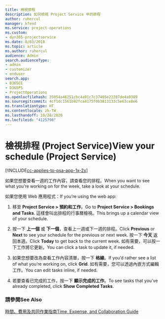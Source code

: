 ```yaml
---
title: 檢視排程
description: 如何檢視 Project Service 中的排程
author: ruhercul
manager: kfend
ms.service: project-operations
ms.custom:
- dyn365-projectservice
ms.date: 8/03/2018
ms.topic: article
ms.author: ruhercul
audience: Admin
search.audienceType:
- admin
- customizer
- enduser
search.app:
- D365CE
- D365PS
- ProjectOperations
ms.openlocfilehash: 35054a46251cbc4a91c7c37405e22287de4a9389
ms.sourcegitcommit: 4cf1dc1561b92fca4175f0b3813133c5e63ce8e6
ms.translationtype: HT
ms.contentlocale: zh-TW
ms.lasthandoff: 10/28/2020
ms.locfileid: "4125798"
---
```

# <a name="view-your-schedule-project-service"></a><span data-ttu-id="fcfd3-103">檢視排程 (Project Service)</span><span class="sxs-lookup"><span data-stu-id="fcfd3-103">View your schedule (Project Service)</span></span>

[!INCLUDE[cc-applies-to-psa-app-1x-2x](../includes/cc-applies-to-psa-app-1x-2x.md)]

<span data-ttu-id="fcfd3-104">如果您想要查看一週的工作內容，請查看您的排程。</span><span class="sxs-lookup"><span data-stu-id="fcfd3-104">When you want to see what you’re working on for the week, take a look at your schedule.</span></span>  
  
 <span data-ttu-id="fcfd3-105">如果您使用 Web 應用程式：</span><span class="sxs-lookup"><span data-stu-id="fcfd3-105">If you’re using the web app:</span></span>  
  
1.  <span data-ttu-id="fcfd3-106">移至 **Project Service > 預約和工作**。</span><span class="sxs-lookup"><span data-stu-id="fcfd3-106">Go to **Project Service > Bookings and Tasks**.</span></span> <span data-ttu-id="fcfd3-107">這樣會叫出排程的行事曆檢視。</span><span class="sxs-lookup"><span data-stu-id="fcfd3-107">This brings up a calendar view of your schedule.</span></span>  
  
2.  <span data-ttu-id="fcfd3-108">按一下 **上一個** 或 **下一個**，查看上一週或下一週的排程。</span><span class="sxs-lookup"><span data-stu-id="fcfd3-108">Click **Previous** or **Next** to see your schedule for the previous or next week.</span></span> <span data-ttu-id="fcfd3-109">按一下 **今天** 返回本週。</span><span class="sxs-lookup"><span data-stu-id="fcfd3-109">Click **Today** to get back to the current week.</span></span> <span data-ttu-id="fcfd3-110">如有需要，可以按一下工作將它更新。</span><span class="sxs-lookup"><span data-stu-id="fcfd3-110">You can click a task to update it, if needed.</span></span>  
  
3.  <span data-ttu-id="fcfd3-111">如果您想要改為查看工作內容清單，按一下 **格線**。</span><span class="sxs-lookup"><span data-stu-id="fcfd3-111">If you’d rather see a list of what you’re working on, click **Grid**.</span></span> <span data-ttu-id="fcfd3-112">如有需要，您可以透過內嵌方式編輯工作。</span><span class="sxs-lookup"><span data-stu-id="fcfd3-112">You can edit tasks inline, if needed.</span></span>  
  
4.  <span data-ttu-id="fcfd3-113">若要查看已完成的工作，按一下 **顯示完成的工作**。</span><span class="sxs-lookup"><span data-stu-id="fcfd3-113">To see tasks that you’ve already completed, click **Show Completed Tasks**.</span></span>  
  
### <a name="see-also"></a><span data-ttu-id="fcfd3-114">請參閱</span><span class="sxs-lookup"><span data-stu-id="fcfd3-114">See Also</span></span>  
 [<span data-ttu-id="fcfd3-115">時間、費用及共同作業指南</span><span class="sxs-lookup"><span data-stu-id="fcfd3-115">Time, Expense, and Collaboration Guide</span></span>](../psa/time-expense-collaboration-guide.md)
